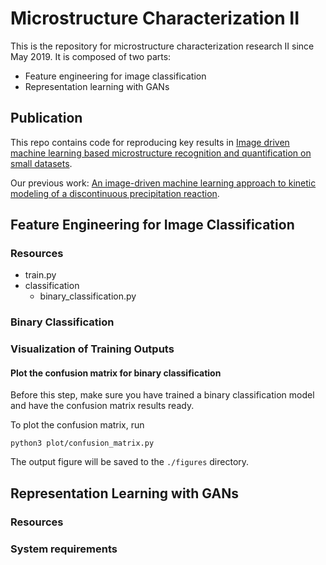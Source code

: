 # Microstructure Characterization II

This is the repository for microstructure characterization research II since May 2019. It is composed of two parts:

- Feature engineering for image classification
- Representation learning with GANs

## Publication

This repo contains code for reproducing key results in [Image driven machine learning based microstructure recognition and quantification on small datasets](#).

Our previous work: [An image-driven machine learning approach to kinetic modeling of a discontinuous precipitation reaction](https://arxiv.org/abs/1906.05496).

## Feature Engineering for Image Classification

### Resources

- train.py
- classification
  - binary_classification.py

### Binary Classification

### Visualization of Training Outputs

#### Plot the confusion matrix for binary classification

Before this step, make sure you have trained a binary classification model and have the confusion matrix results ready.

To plot the confusion matrix, run

```shell script
python3 plot/confusion_matrix.py
```

The output figure will be saved to the ```./figures``` directory.

## Representation Learning with GANs

### Resources

### System requirements

